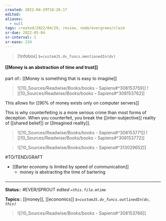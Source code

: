 ```yaml
---
created: 2022-04-29T18:26:17 
edited: 
aliases:
  - null
tags: created/2022/04/29, review, node/evergreen/claim
sr-due: 2022-05-04
sr-interval: 1
sr-ease: 224
---
```

> [!infobox]
`$=customJS.dv_funcs.mentionedIn(dv)`

#### [[Money is an abstraction of time and trust]]

part of:: [[Money is something that is easy to imagine]]

> ![[10_Sources/Readwise/Books/books - Sapiens#^308153759]]
> ![[10_Sources/Readwise/Books/books - Sapiens#^308153762]]

This allows for
[[90% of money exists only on computer servers]]

This is why counterfeiting is a more serious crime than most forms of deception. When you counterfeit, you break the [[inter-subjective]] reality of [[shared belief]] or [[Imagined reality]].


> ![[10_Sources/Readwise/Books/books - Sapiens#^308153771]]
> ![[10_Sources/Readwise/Books/books - Sapiens#^308153772]]


> ![[10_Sources/Readwise/Books/books - Sapiens#^313029652]]

#TO/TEND/GRAFT 
- [[Barter economy is limited by speed of communication]]
	- money is abstracting the time of bartering

### <hr class="footnote"/>

**Status**:: #EVER/SPROUT
*edited `=this.file.mtime`*

**Topics**:: [[money]], [[economics]]
*`$=customJS.dv_funcs.outlinedIn(dv, this)`*


> ![[10_Sources/Readwise/Books/books - Sapiens#^308153766]]

